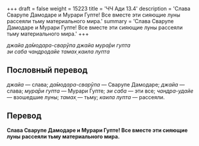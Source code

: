+++
draft = false
weight = 15223
title = 'ЧЧ Ади 13.4'
description = 'Слава Сварупе Дамодаре и Мурари Гупте! Все вместе эти сияющие луны рассеяли тьму материального мира.'
summary = 'Слава Сварупе Дамодаре и Мурари Гупте! Все вместе эти сияющие луны рассеяли тьму материального мира.'
+++

_джайа да̄модара-сварӯпа джайа мура̄ри гупта  
эи саба чандродайе тамах̣ каила лупта_

## Пословный перевод

_джайа_ — слава; _да̄модара_\-_сварӯпа_ — Сварупе Дамодаре; _джайа_ — слава; _мура̄ри_ _гупта_ — Мурари Гупте; _эи_ _саба_ — эти все; _чандра_\-_удайе_ — взошедшие луны; _тамах̣_ — тьму; _каила_ _лупта_ — рассеяли.

## Перевод

**Слава Сварупе Дамодаре и Мурари Гупте! Все вместе эти сияющие луны рассеяли тьму материального мира.**

